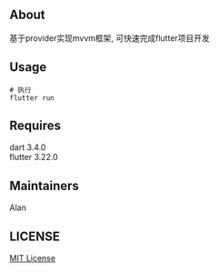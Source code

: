 ## About
基于provider实现mvvm框架, 可快速完成flutter项目开发

## Usage
```
# 执行
flutter run
```

## Requires
dart 3.4.0  
flutter 3.22.0

## Maintainers
Alan

## LICENSE
[MIT License](https://github.com/joanbabyfet/flutter_mvvm/blob/master/LICENSE)